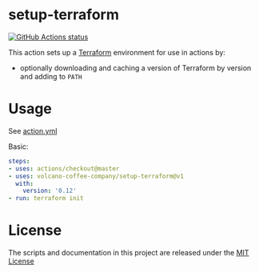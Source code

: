 # setup-terraform

<p align="left">
  <a href="https://github.com/volcano-coffee-company/setup-terraform"><img alt="GitHub Actions status" src="https://github.com/volcano-coffee-company/setup-terraform/workflows/Main%20workflow/badge.svg"></a>
</p>

This action sets up a [Terraform](https://terraform.io) environment for use in actions by:

- optionally downloading and caching a version of Terraform by version and adding to `PATH`

# Usage

See [action.yml](action.yml)

Basic:
```yaml
steps:
- uses: actions/checkout@master
- uses: volcano-coffee-company/setup-terraform@v1
  with:
    version: '0.12'
- run: terraform init
```

# License

The scripts and documentation in this project are released under the [MIT License](LICENSE)

